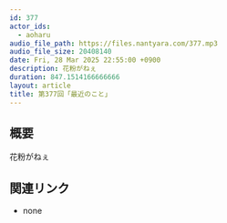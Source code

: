 ```yaml
---
id: 377
actor_ids:
  - aoharu
audio_file_path: https://files.nantyara.com/377.mp3
audio_file_size: 20408140
date: Fri, 28 Mar 2025 22:55:00 +0900
description: 花粉がねぇ
duration: 847.1514166666666
layout: article
title: 第377回「最近のこと」
---
```

## 概要

花粉がねぇ

## 関連リンク

* none
